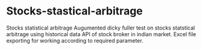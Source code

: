 # Stocks-stastical-arbitrage
Stocks statistical arbitrage
Augumented dicky fuller test on stocks statstical arbitrage using historical data API of stock broker in indian market.
Excel file exporting for working according to required parameter.

